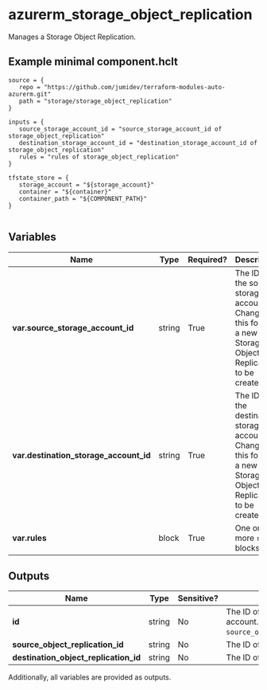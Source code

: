 # azurerm_storage_object_replication

Manages a Storage Object Replication.

## Example minimal component.hclt

```hcl
source = {
   repo = "https://github.com/jumidev/terraform-modules-auto-azurerm.git" 
   path = "storage/storage_object_replication" 
}

inputs = {
   source_storage_account_id = "source_storage_account_id of storage_object_replication" 
   destination_storage_account_id = "destination_storage_account_id of storage_object_replication" 
   rules = "rules of storage_object_replication" 
}

tfstate_store = {
   storage_account = "${storage_account}" 
   container = "${container}" 
   container_path = "${COMPONENT_PATH}" 
}


```

## Variables

| Name | Type | Required? |  Description |
| ---- | ---- | --------- |  ----------- |
| **var.source_storage_account_id** | string | True | The ID of the source storage account. Changing this forces a new Storage Object Replication to be created. | 
| **var.destination_storage_account_id** | string | True | The ID of the destination storage account. Changing this forces a new Storage Object Replication to be created. | 
| **var.rules** | block | True | One or more `rules` blocks. | 



## Outputs

| Name | Type | Sensitive? | Description |
| ---- | ---- | --------- | --------- |
| **id** | string | No  | The ID of the Storage Object Replication in the destination storage account. It's composed as format `source_object_replication_id;destination_object_replication_id`. | 
| **source_object_replication_id** | string | No  | The ID of the Object Replication in the source storage account. | 
| **destination_object_replication_id** | string | No  | The ID of the Object Replication in the destination storage account. | 

Additionally, all variables are provided as outputs.
